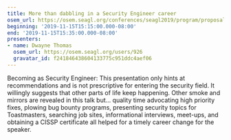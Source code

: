 ```yaml
---
title: More than dabbling in a Security Engineer career
osem_url: https://osem.seagl.org/conferences/seagl2019/program/proposals/681
beginning: '2019-11-15T15:15:00.000-08:00'
end: '2019-11-15T15:35:00.000-08:00'
presenters:
- name: Dwayne Thomas
  osem_url: https://osem.seagl.org/users/926
  gravatar_id: f241846438604133775c951ddc4aef06
---
```


Becoming as Security Engineer: This presentation only hints at recommendations and is not prescriptive for entering the security field. It willingly suggests that other parts of life keep happening. Other smoke and mirrors are revealed in this talk but... quality time advocating high priority fixes, plowing bug bounty programs, presenting security topics for Toastmasters, searching job sites, informational interviews, meet-ups, and obtaining a CISSP certificate all helped for a timely career change for the speaker.

